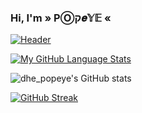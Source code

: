 <h3 align=>Hi, I'm » PⓄק𝒆𝕐𝔼 «</h3>







[![Header](https://raw.githubusercontent.com/popeye0013/<OWNER>/<OWNER>/readme_header.png "Header")](https://some-url.dev/)


[![My GitHub Language Stats](https://github-readme-stats.vercel.app/api/top-langs/?username=popeye0013&langs_count=5&theme=dark)]()

![dhe_popeye's GitHub stats](https://github-readme-stats.vercel.app/api?username=popeye0013&show_icons=true&theme=dark)

[![GitHub Streak](https://github-readme-streak-stats.herokuapp.com/?user=popeye0013&theme=dark)](https://git.io/streak-stats)
